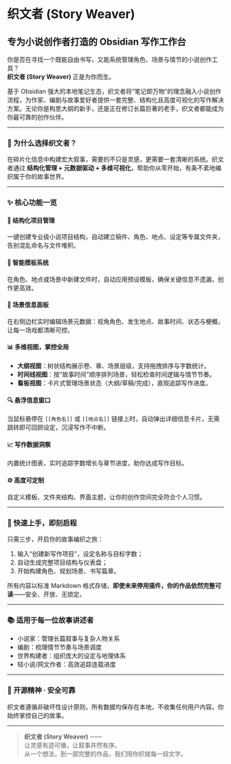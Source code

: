 # 织文者 (Story Weaver)

## 专为小说创作者打造的 Obsidian 写作工作台

你是否在寻找一个既能自由书写，又能系统管理角色、场景与情节的小说创作工具？  
**织文者 (Story Weaver)** 正是为你而生。

基于 Obsidian 强大的本地笔记生态，织文者将“笔记即万物”的理念融入小说创作流程，为作家、编剧与故事爱好者提供一套完整、结构化且高度可视化的写作解决方案。无论你是构思大纲的新手，还是正在修订长篇巨著的老手，织文者都能成为你最可靠的创作伙伴。

---

### 🌟 为什么选择织文者？

在碎片化信息中构建宏大叙事，需要的不只是灵感，更需要一套清晰的系统。织文者通过 **结构化管理 + 元数据驱动 + 多维可视化**，帮助你从零开始，有条不紊地编织属于你的故事世界。

---

### ✨ 核心功能一览

#### 📁 结构化项目管理

一键创建专业级小说项目结构，自动建立稿件、角色、地点、设定等专属文件夹，告别混乱命名与文件堆积。

#### 📝 智能模板系统

在角色、地点或场景中新建文件时，自动应用预设模板，确保关键信息不遗漏，创作更高效。

#### 🎯 场景信息面板

在右侧边栏实时编辑场景元数据：视角角色、发生地点、故事时间、状态与梗概，让每一场戏都清晰可控。

#### 📊 多维视图，掌控全局

- **大纲视图**：树状结构展示卷、章、场景层级，支持拖拽排序与字数统计。
- **时间线视图**：按“故事时间”顺序排列场景，轻松检查时间逻辑与情节节奏。
- **看板视图**：卡片式管理场景状态（大纲/草稿/完成），直观追踪写作进度。

#### 🔍 悬浮信息窗口

当鼠标悬停在 `[[角色名]]` 或 `[[地点名]]` 链接上时，自动弹出详细信息卡片，无需跳转即可回顾设定，沉浸写作不中断。

#### 📈 写作数据洞察

内置统计图表，实时追踪字数增长与章节进度，助你达成写作目标。

#### ⚙️ 高度可定制

自定义模板、文件夹结构、界面主题，让你的创作空间完全符合个人习惯。

---

### 🚀 快速上手，即刻启程

只需三步，开启你的故事编织之旅：

1. 输入“创建新写作项目”，设定名称与目标字数；
2. 自动生成完整项目结构与仪表盘；
3. 开始构建角色、规划场景、书写篇章。

所有内容以标准 Markdown 格式存储，**即使未来停用插件，你的作品依然完整可读**——安全、开放、无锁定。

---

### 📚 适用于每一位故事讲述者

- 小说家：管理长篇叙事与复杂人物关系
- 编剧：梳理情节节奏与场景调度
- 世界构建者：组织庞大的设定与地理体系
- 轻小说/网文作者：高效追踪连载进度

---

### 🔧 开源精神 · 安全可靠

织文者遵循非破坏性设计原则，所有数据均保存在本地，不收集任何用户内容。你始终掌控自己的故事。

---

> **织文者 (Story Weaver)** ——  
> 让灵感有迹可循，让叙事井然有序。  
> 从一个想法，到一部完整的作品，我们陪你织就每一段文字。

